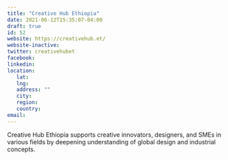 ```yaml
---
title: "Creative Hub Ethiopia"
date: 2021-06-12T15:35:07-04:00
draft: true
id: 52
website: https://creativehub.et/
website-inactive: 
twitter: creativehubet
facebook: 
linkedin: 
location: 
   lat: 
   lng: 
   address: ""
   city: 
   region: 
   country: 
email: 
---
```

Creative Hub Ethiopia supports creative innovators, designers, and SMEs in various fields by deepening understanding of global design and industrial concepts.
